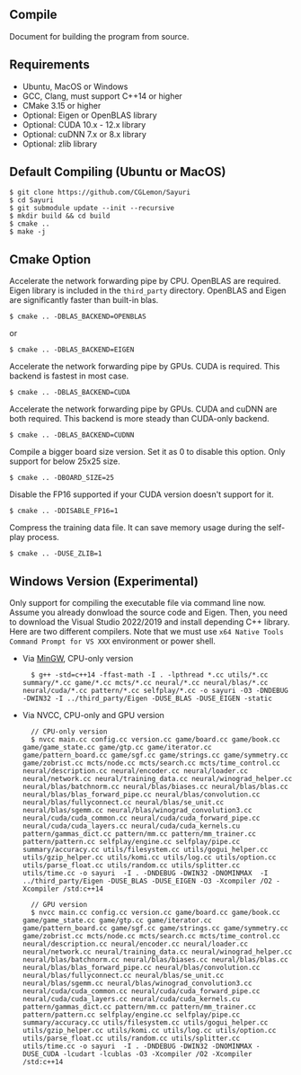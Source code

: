 ## Compile

Document for building the program from source.

## Requirements

* Ubuntu, MacOS or Windows
* GCC, Clang, must support C++14 or higher
* CMake 3.15 or higher
* Optional: Eigen or OpenBLAS library
* Optional: CUDA 10.x - 12.x library
* Optional: cuDNN 7.x or 8.x library
* Optional: zlib library

## Default Compiling (Ubuntu or MacOS)

    $ git clone https://github.com/CGLemon/Sayuri
    $ cd Sayuri
    $ git submodule update --init --recursive
    $ mkdir build && cd build
    $ cmake ..
    $ make -j

## Cmake Option

Accelerate the network forwarding pipe by CPU. OpenBLAS are required. Eigen library is included in the ```third_party``` directory. OpenBLAS and Eigen are significantly faster than built-in blas.

    $ cmake .. -DBLAS_BACKEND=OPENBLAS

or

    $ cmake .. -DBLAS_BACKEND=EIGEN

Accelerate the network forwarding pipe by GPUs. CUDA is required. This backend is fastest in most case.

    $ cmake .. -DBLAS_BACKEND=CUDA

Accelerate the network forwarding pipe by GPUs. CUDA and cuDNN are both required. This backend is more steady than CUDA-only backend.

    $ cmake .. -DBLAS_BACKEND=CUDNN

Compile a bigger board size version. Set it as 0 to disable this option. Only support for below 25x25 size.

    $ cmake .. -DBOARD_SIZE=25

Disable the FP16 supported if your CUDA version doesn't support for it.

    $ cmake .. -DDISABLE_FP16=1

Compress the training data file. It can save memory usage during the self-play process.

    $ cmake .. -DUSE_ZLIB=1

## Windows Version (Experimental)

Only support for compiling the executable file via command line now. Assume you already donwload the source code and Eigen. Then, you need to download the Visual Studio 2022/2019 and install depending C++ library.  Here are two different compilers. Note that we must use ```x64 Native Tools Command Prompt for VS XXX``` environment or power shell.

* Via [MinGW](https://github.com/mstorsjo/llvm-mingw),  CPU-only version

        $ g++ -std=c++14 -ffast-math -I . -lpthread *.cc utils/*.cc summary/*.cc game/*.cc mcts/*.cc neural/*.cc neural/blas/*.cc neural/cuda/*.cc pattern/*.cc selfplay/*.cc -o sayuri -O3 -DNDEBUG -DWIN32 -I ../third_party/Eigen -DUSE_BLAS -DUSE_EIGEN -static

* Via NVCC, CPU-only and GPU version

        // CPU-only version
        $ nvcc main.cc config.cc version.cc game/board.cc game/book.cc game/game_state.cc game/gtp.cc game/iterator.cc game/pattern_board.cc game/sgf.cc game/strings.cc game/symmetry.cc game/zobrist.cc mcts/node.cc mcts/search.cc mcts/time_control.cc neural/description.cc neural/encoder.cc neural/loader.cc neural/network.cc neural/training_data.cc neural/winograd_helper.cc neural/blas/batchnorm.cc neural/blas/biases.cc neural/blas/blas.cc neural/blas/blas_forward_pipe.cc neural/blas/convolution.cc neural/blas/fullyconnect.cc neural/blas/se_unit.cc neural/blas/sgemm.cc neural/blas/winograd_convolution3.cc neural/cuda/cuda_common.cc neural/cuda/cuda_forward_pipe.cc neural/cuda/cuda_layers.cc neural/cuda/cuda_kernels.cu pattern/gammas_dict.cc pattern/mm.cc pattern/mm_trainer.cc pattern/pattern.cc selfplay/engine.cc selfplay/pipe.cc summary/accuracy.cc utils/filesystem.cc utils/gogui_helper.cc utils/gzip_helper.cc utils/komi.cc utils/log.cc utils/option.cc utils/parse_float.cc utils/random.cc utils/splitter.cc utils/time.cc -o sayuri  -I . -DNDEBUG -DWIN32 -DNOMINMAX  -I ../third_party/Eigen -DUSE_BLAS -DUSE_EIGEN -O3 -Xcompiler /O2 -Xcompiler /std:c++14
        
        // GPU version
        $ nvcc main.cc config.cc version.cc game/board.cc game/book.cc game/game_state.cc game/gtp.cc game/iterator.cc game/pattern_board.cc game/sgf.cc game/strings.cc game/symmetry.cc game/zobrist.cc mcts/node.cc mcts/search.cc mcts/time_control.cc neural/description.cc neural/encoder.cc neural/loader.cc neural/network.cc neural/training_data.cc neural/winograd_helper.cc neural/blas/batchnorm.cc neural/blas/biases.cc neural/blas/blas.cc neural/blas/blas_forward_pipe.cc neural/blas/convolution.cc neural/blas/fullyconnect.cc neural/blas/se_unit.cc neural/blas/sgemm.cc neural/blas/winograd_convolution3.cc neural/cuda/cuda_common.cc neural/cuda/cuda_forward_pipe.cc neural/cuda/cuda_layers.cc neural/cuda/cuda_kernels.cu pattern/gammas_dict.cc pattern/mm.cc pattern/mm_trainer.cc pattern/pattern.cc selfplay/engine.cc selfplay/pipe.cc summary/accuracy.cc utils/filesystem.cc utils/gogui_helper.cc utils/gzip_helper.cc utils/komi.cc utils/log.cc utils/option.cc utils/parse_float.cc utils/random.cc utils/splitter.cc utils/time.cc -o sayuri  -I . -DNDEBUG -DWIN32 -DNOMINMAX -DUSE_CUDA -lcudart -lcublas -O3 -Xcompiler /O2 -Xcompiler /std:c++14

